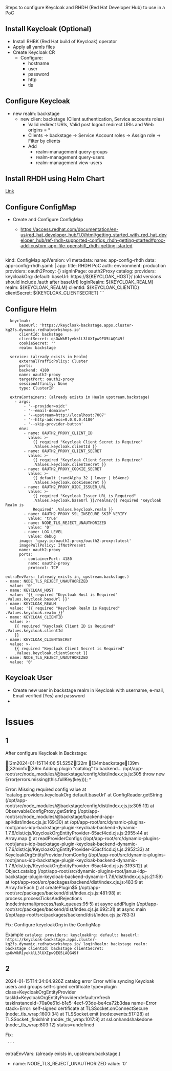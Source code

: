 Steps to configure Keycloak and RHDH (Red Hat Developer Hub) to use in a PoC

## Install Keycloak (Optional)
- Install RHBK (Red Hat build of Keycloak) operator
- Apply all yamls files 
- Create Keycloak CR
  - Configure: 
    - hostname
    - user
    - password
    - http
    - tls

## Configure Keycloak
- new realm: backstage
  - new clien: backstage (Client authentication, Service accounts roles)
    - Valid redirect URIs, Valid post logout redirect URIs and Web origins = *
    - Clients -> backstage -> Service Account roles -> Assign role -> Filter by clients
    - Add 
      - realm-management query-groups
      - realm-management query-users
      - realm-management view-users

## Install RHDH using Helm Chart

[Link](https://access.redhat.com/documentation/en-us/red_hat_developer_hub/1.0/html/getting_started_with_red_hat_developer_hub/proc-install-rhdh-helm_rhdh-getting-started#doc-wrapper)

## Configure ConfigMap
- Create and Configure ConfigMap
  - https://access.redhat.com/documentation/en-us/red_hat_developer_hub/1.0/html/getting_started_with_red_hat_developer_hub/ref-rhdh-supported-configs_rhdh-getting-started#proc-add-custom-app-file-openshift_rhdh-getting-started

    ```
kind: ConfigMap
apiVersion: v1
metadata:
    name: app-config-rhdh
data:
  app-config-rhdh.yaml: |
    app:
      title: RHDH PoC
    auth:
      environment: production
      providers:
      oauth2Proxy: {}
    signInPage: oauth2Proxy
    catalog:
      providers:
        keycloakOrg:
          default:
            baseUrl: https://${KEYCLOAK_HOST}/ (old versions should include /auth after baseUrl)
            loginRealm: ${KEYCLOAK_REALM}
            realm: ${KEYCLOAK_REALM}
            clientId: ${KEYCLOAK_CLIENTID}
            clientSecret: ${KEYCLOAK_CLIENTSECRET}
    ```


## Configure Helm

  ```
    keycloak:
        baseUrl: 'https://keycloak-backstage.apps.cluster-kg2fs.dynamic.redhatworkshops.io'
        clientId: backstage
        clientSecret: qsOwWkR1yekklL3lUXIpw9EO5LAQG49f
        cookieSecret: ''
        realm: backstage
    
    service: (already exists in Healm)
        externalTrafficPolicy: Cluster
        ports:
        backend: 4180
        name: oauth2-proxy
        targetPort: oauth2-proxy
        sessionAffinity: None
        type: ClusterIP
  ```

  ```
    extraContainers: (already exists in Healm upstream.backstage)
      - args:
          - '--provider=oidc'
          - '--email-domain=*'
          - '--upstream=http://localhost:7007'
          - '--http-address=0.0.0.0:4180'
          - '--skip-provider-button'
        env:
          - name: OAUTH2_PROXY_CLIENT_ID
            value: >-
              {{ required "Keycloak Client Secret is Required"
              .Values.keycloak.clientId }}
          - name: OAUTH2_PROXY_CLIENT_SECRET
            value: >-
              {{ required "Keycloak Client Secret is Required"
              .Values.keycloak.clientSecret }}
          - name: OAUTH2_PROXY_COOKIE_SECRET
            value: >-
              {{ default (randAlpha 32 | lower | b64enc)
              .Values.keycloak.cookieSecret }}
          - name: OAUTH2_PROXY_OIDC_ISSUER_URL
            value: >-
              {{ required "Keycloak Issuer URL is Required"
              .Values.keycloak.baseUrl }}/realms/{{ required "Keycloak Realm is
              Required" .Values.keycloak.realm }}
          - name: OAUTH2_PROXY_SSL_INSECURE_SKIP_VERIFY
            value: 'true'
          - name: NODE_TLS_REJECT_UNAUTHORIZED
            value: '0'
          - name: LOG_LEVEL
            value: debug
        image: 'quay.io/oauth2-proxy/oauth2-proxy:latest'
        imagePullPolicy: IfNotPresent
        name: oauth2-proxy
        ports:
          - containerPort: 4180
            name: oauth2-proxy
            protocol: TCP
  ```

  ```
extraEnvVars: (already exists in, upstream.backstage.)
  - name: NODE_TLS_REJECT_UNAUTHORIZED
    value: '0'
  - name: KEYCLOAK_HOST
    value: '{{ required "Keycloak Host is Required" .Values.keycloak.baseUrl }}'
  - name: KEYCLOAK_REALM
    value: '{{ required "Keycloak Realm is Required" .Values.keycloak.realm }}'
  - name: KEYCLOAK_CLIENTID
    value: >-
      {{ required "Keycloak Client ID is Required" .Values.keycloak.clientId
      }}
  - name: KEYCLOAK_CLIENTSECRET
    value: >-
      {{ required "Keycloak Client Secret is Required"
      .Values.keycloak.clientSecret }}
  - name: NODE_TLS_REJECT_UNAUTHORIZED
    value: '0'
  
  ```

## Keycloak User
- Create new user in backstage realm in Keycloak with username, e-mail, Email verified (Yes) and password
- 


# Issues

## 1

After configure Keycloak in Backstage:

[2m2024-01-15T14:06:51.525Z[22m [34mbackstage[39m [32minfo[39m Adding plugin "catalog" to backend... 
/opt/app-root/src/node_modules/@backstage/config/dist/index.cjs.js:305
      throw new Error(errors.missing(this.fullKey(key)));
            ^

Error: Missing required config value at 'catalog.providers.keycloakOrg.default.baseUrl'
    at ConfigReader.getString (/opt/app-root/src/node_modules/@backstage/config/dist/index.cjs.js:305:13)
    at ObservableConfigProxy.getString (/opt/app-root/src/node_modules/@backstage/backend-app-api/dist/index.cjs.js:169:30)
    at /opt/app-root/src/dynamic-plugins-root/janus-idp-backstage-plugin-keycloak-backend-dynamic-1.7.6/dist/cjs/KeycloakOrgEntityProvider-65acf4cd.cjs.js:2955:44
    at Array.map (<anonymous>)
    at readProviderConfigs (/opt/app-root/src/dynamic-plugins-root/janus-idp-backstage-plugin-keycloak-backend-dynamic-1.7.6/dist/cjs/KeycloakOrgEntityProvider-65acf4cd.cjs.js:2952:33)
    at KeycloakOrgEntityProvider.fromConfig (/opt/app-root/src/dynamic-plugins-root/janus-idp-backstage-plugin-keycloak-backend-dynamic-1.7.6/dist/cjs/KeycloakOrgEntityProvider-65acf4cd.cjs.js:3193:12)
    at Object.catalog (/opt/app-root/src/dynamic-plugins-root/janus-idp-backstage-plugin-keycloak-backend-dynamic-1.7.6/dist/index.cjs.js:21:59)
    at /opt/app-root/src/packages/backend/dist/index.cjs.js:483:9
    at Array.forEach (<anonymous>)
    at createPlugin$5 (/opt/app-root/src/packages/backend/dist/index.cjs.js:481:98)
    at process.processTicksAndRejections (node:internal/process/task_queues:95:5)
    at async addPlugin (/opt/app-root/src/packages/backend/dist/index.cjs.js:692:31)
    at async main (/opt/app-root/src/packages/backend/dist/index.cjs.js:783:3)

Fix:
    Configure keycloakOrg in the ConfigMap

Example
    ```
    catalog:
      providers:
        keycloakOrg:
          default:
            baseUrl: https://keycloak-backstage.apps.cluster-kg2fs.dynamic.redhatworkshops.io/
            loginRealm: backstage
            realm: backstage
            clientId: backstage
            clientSecret: qsOwWkR1yekklL3lUXIpw9EO5LAQG49f
    ```


## 2

2024-01-15T14:34:04.926Z catalog error Error while syncing Keycloak users and groups self-signed certificate type=plugin class=KeycloakOrgEntityProvider taskId=KeycloakOrgEntityProvider:default:refresh taskInstanceId=70a0e61d-b1e5-4ecf-93de-be4ca72b3daa name=Error stack=Error: self-signed certificate
at TLSSocket.onConnectSecure (node:_tls_wrap:1600:34)
at TLSSocket.emit (node:events:517:28)
at TLSSocket._finishInit (node:_tls_wrap:1017:8)
at ssl.onhandshakedone (node:_tls_wrap:803:12) status=undefined

Fix:
     
     ```
extraEnvVars: (already exists in, upstream.backstage.)
  - name: NODE_TLS_REJECT_UNAUTHORIZED
    value: '0'
     ```



